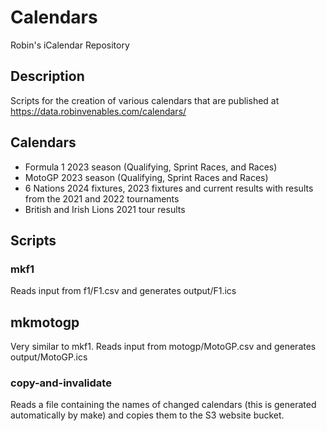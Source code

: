 # Calendars
Robin's iCalendar Repository

## Description
Scripts for the creation of various calendars that are published at https://data.robinvenables.com/calendars/

## Calendars

- Formula 1 2023 season (Qualifying, Sprint Races, and Races)
- MotoGP 2023 season (Qualifying, Sprint Races and Races)
- 6 Nations 2024 fixtures, 2023 fixtures and current results with results from the 2021 and 2022 tournaments
- British and Irish Lions 2021 tour results

## Scripts

### mkf1

Reads input from f1/F1.csv and generates output/F1.ics

## mkmotogp

Very similar to mkf1. Reads input from motogp/MotoGP.csv and generates output/MotoGP.ics

### copy-and-invalidate

Reads a file containing the names of changed calendars (this is generated automatically by make) and copies them to the S3 website bucket.
